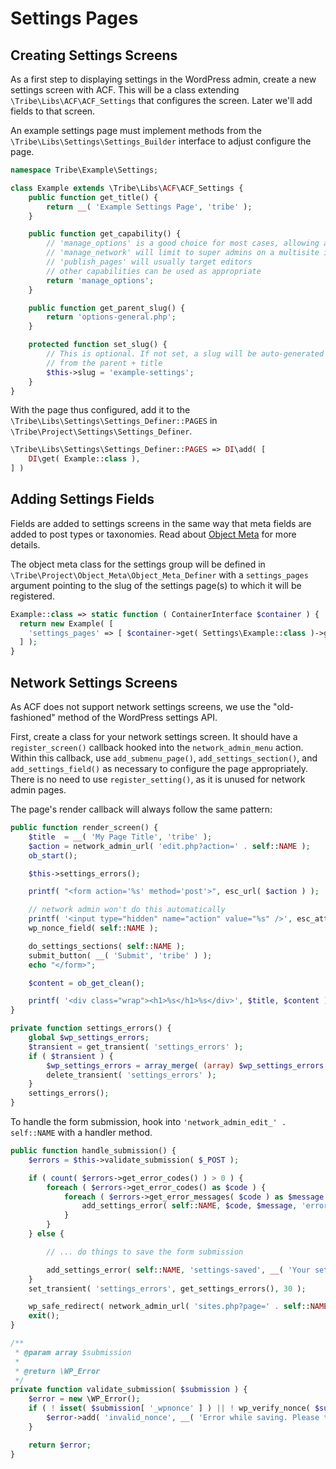 # Settings Pages

## Creating Settings Screens

As a first step to displaying settings in the WordPress admin, create a new settings screen with ACF. This
will be a class extending `\Tribe\Libs\ACF\ACF_Settings` that configures the screen. Later we'll add fields
to that screen.

An example settings page must implement methods from the `\Tribe\Libs\Settings\Settings_Builder` interface to
adjust configure the page.

```php
namespace Tribe\Example\Settings;

class Example extends \Tribe\Libs\ACF\ACF_Settings {
	public function get_title() {
		return __( 'Example Settings Page', 'tribe' );
	}

	public function get_capability() {
		// 'manage_options' is a good choice for most cases, allowing administrators to edit the page
		// 'manage_network' will limit to super admins on a multisite installation
		// 'publish_pages' will usually target editors
		// other capabilities can be used as appropriate
		return 'manage_options';
	}

	public function get_parent_slug() {
		return 'options-general.php';
	}

	protected function set_slug() {
		// This is optional. If not set, a slug will be auto-generated
		// from the parent + title
		$this->slug = 'example-settings';
	}
}
```

With the page thus configured, add it to the `\Tribe\Libs\Settings\Settings_Definer::PAGES` in
`\Tribe\Project\Settings\Settings_Definer`.

```php
\Tribe\Libs\Settings\Settings_Definer::PAGES => DI\add( [
    DI\get( Example::class ),
] )
```

## Adding Settings Fields

Fields are added to settings screens in the same way that meta fields are added to post types or taxonomies. Read
about [Object Meta](./object-meta.md) for more details.

The object meta class for the settings group will be defined in `\Tribe\Project\Object_Meta\Object_Meta_Definer`
with a `settings_pages` argument pointing to the slug of the settings page(s) to which it will be registered.


```php
Example::class => static function ( ContainerInterface $container ) {
  return new Example( [
    'settings_pages' => [ $container->get( Settings\Example::class )->get_slug() ],
  ] );
}
```

## Network Settings Screens

As ACF does not support network settings screens, we use the "old-fashioned" method of the WordPress settings API.

First, create a class for your network settings screen. It should have a `register_screen()` callback hooked into
the `network_admin_menu` action. Within this callback, use `add_submenu_page()`, `add_settings_section()`, and
`add_settings_field()` as necessary to configure the page appropriately. There is no need to use `register_setting()`,
as it is unused for network admin pages.

The page's render callback will always follow the same pattern:

```php
public function render_screen() {
    $title  = __( 'My Page Title', 'tribe' );
    $action = network_admin_url( 'edit.php?action=' . self::NAME );
    ob_start();

    $this->settings_errors();

    printf( "<form action='%s' method='post'>", esc_url( $action ) );

    // network admin won't do this automatically
    printf( '<input type="hidden" name="action" value="%s" />', esc_attr( self::NAME ) );
    wp_nonce_field( self::NAME );

    do_settings_sections( self::NAME );
    submit_button( __( 'Submit', 'tribe' ) );
    echo "</form>";

    $content = ob_get_clean();

    printf( '<div class="wrap"><h1>%s</h1>%s</div>', $title, $content );
}

private function settings_errors() {
    global $wp_settings_errors;
    $transient = get_transient( 'settings_errors' );
    if ( $transient ) {
        $wp_settings_errors = array_merge( (array) $wp_settings_errors, get_transient( 'settings_errors' ) );
        delete_transient( 'settings_errors' );
    }
    settings_errors();
}
```

To handle the form submission, hook into `'network_admin_edit_' . self::NAME` with a handler method.

```php
public function handle_submission() {
    $errors = $this->validate_submission( $_POST );

    if ( count( $errors->get_error_codes() ) > 0 ) {
        foreach ( $errors->get_error_codes() as $code ) {
            foreach ( $errors->get_error_messages( $code ) as $message ) {
                add_settings_error( self::NAME, $code, $message, 'error' );
            }
        }
    } else {

        // ... do things to save the form submission

        add_settings_error( self::NAME, 'settings-saved', __( 'Your settings have been saved.', 'tribe' ), 'updated' );
    }
    set_transient( 'settings_errors', get_settings_errors(), 30 );

    wp_safe_redirect( network_admin_url( 'sites.php?page=' . self::NAME ), 303 );
    exit();
}

/**
 * @param array $submission
 *
 * @return \WP_Error
 */
private function validate_submission( $submission ) {
    $error = new \WP_Error();
    if ( ! isset( $submission[ '_wpnonce' ] ) || ! wp_verify_nonce( $submission[ '_wpnonce' ], self::NAME ) ) {
        $error->add( 'invalid_nonce', __( 'Error while saving. Please try again.', 'tribe' ) );
    }

    return $error;
}
```
